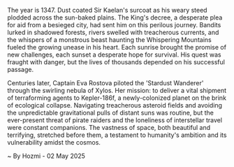 
The year is 1347.  Dust coated Sir Kaelan's surcoat as his weary steed plodded across the sun-baked plains.  The King's decree, a desperate plea for aid from a besieged city, had sent him on this perilous journey. Bandits lurked in shadowed forests, rivers swelled with treacherous currents, and the whispers of a monstrous beast haunting the Whispering Mountains fueled the growing unease in his heart.  Each sunrise brought the promise of new challenges, each sunset a desperate hope for survival.  His quest was fraught with danger, but the lives of thousands depended on his successful passage.


Centuries later,  Captain Eva Rostova piloted the 'Stardust Wanderer' through the swirling nebula of Xylos. Her mission: to deliver a vital shipment of terraforming agents to Kepler-186f, a newly-colonized planet on the brink of ecological collapse.  Navigating treacherous asteroid fields and avoiding the unpredictable gravitational pulls of distant suns was routine, but the ever-present threat of pirate raiders and the loneliness of interstellar travel were constant companions.  The vastness of space, both beautiful and terrifying, stretched before them, a testament to humanity's ambition and its vulnerability amidst the cosmos.

~ By Hozmi - 02 May 2025
